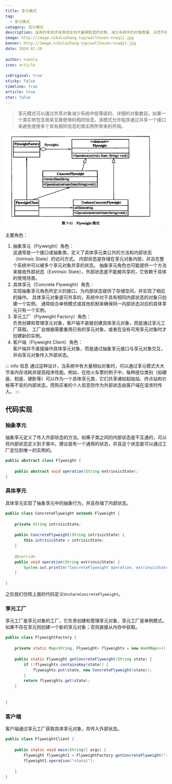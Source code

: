 ```yaml
---
title: 享元模式
tag:
  - 享元模式
category: 设计模式
description: 运用共享技术有效地支持大量细粒度的对象，减少系统中的对象数量，从而节省资源。
image: http://image.nikolazhang.top/wallhaven-nrwq11.jpg
banner: http://image.nikolazhang.top/wallhaven-nrwq11.jpg
date: 2024-01-20

author: nikola
icon: article

isOriginal: true
sticky: false
timeline: true
article: true
star: false
---
```


> 享元模式可以通过共享对象减少系统中低等级的、详细的对象数目。如果一个类实例包含用来互换使用的相同信息，该模式允许程序通过共享一个接口来避免使用多个具有相同信息的类实例所带来的开销。

![20240121112418](https://raw.githubusercontent.com/NikolaZhang/image-blog/main/12-flyweight/20240121112418.png)

主要角色：

1. 抽象享元（Flyweight）角色：  
这通常是一个接口或抽象类，定义了具体享元类公共的方法和内部状态（Intrinsic State）的访问方式。
内部状态是存储在享元对象内部，并且在整个系统中可以被多个享元对象共享的状态。
抽象享元角色也可能提供一个方法来接收外部状态（Extrinsic State），外部状态是不能被共享的，它依赖于具体的使用场景。
1. 具体享元（Concrete Flyweight）角色：  
实现抽象享元角色所定义的接口，为内部状态提供了存储空间，并实现了相应的操作。
具体享元对象是可共享的，系统中对于具有相同内部状态的对象只创建一个实例。
通常结合单例模式或其他机制来确保同一内部状态对应的具体享元只有一个实例。
1. 享元工厂（Flyweight Factory）角色：  
负责创建和管理享元对象，客户端不直接创建具体享元对象，而是通过享元工厂获取。
工厂会根据需要重用已有的享元对象，或者在没有可用享元对象时才创建新的实例。
1. 客户端（Flyweight Client）角色：  
客户端并不直接操作具体享元对象，而是通过抽象享元接口与享元对象交互，并向享元对象传入外部状态。

::: info 信息
通过这种设计，当系统中有大量相似对象时，可以通过享元模式大大节省内存消耗并提高程序性能。例如，在抢火车票的例子中，每种座位类别（如硬座、软座、硬卧等）可以作为一个具体享元类，它们共享诸如起始站、终点站和价格等不变的内部状态，而购买者的个人信息则作为外部状态由客户端在请求时传入。
:::

## 代码实现

### 抽象享元

抽象享元定义了传入外部状态的方法。如果子类之间的内部状态是不互通的，可以将内部状态定义到子类中。建议是有一个通用的状态，并且这个状态是可以通过工厂定位到唯一的实例的。

```java
public abstract class Flyweight {
    
    public abstract void operation(String extrinsicState);
}
```

### 具体享元

具体享元实现了抽象享元中的抽象行为，并且存储了内部状态。

```java
public class ConcreteFlyweight extends Flyweight {

    private String intrisicState;

    public ConcreteFlyweight(String intrisicState) {
        this.intrisicState = intrisicState;
    }

    @Override
    public void operation(String extrinsicState) {
        System.out.println("ConcreteFlyweight operation, extrinsicState:" + extrinsicState);
    }
    
}
```

之后我们仿照上面的代码定义`UnshareConcreteFlyweight`。

### 享元工厂

享元工厂是享元对象的工厂，它负责创建和管理享元对象，享元工厂是单例模式。如果不存在享元则创建一个新的享元对象；否则直接从内存中获取。

```java
public class FlyweightFactory {

    private static Map<String, Flyweight> flyweights = new HashMap<>();

    public static Flyweight getConcreteFlyweight(String state) {
        if (!flyweights.containsKey(state)) {
            flyweights.put(state, new ConcreteFlyweight(state));
        }
        return flyweights.get(state);
    }
    

}

```

### 客户端

客户端通过享元工厂获取具体享元对象，并传入外部状态。

```java
public class FlyweightClient {
    
    public static void main(String[] args) {
        Flyweight flyweight1 = FlyweightFactory.getConcreteFlyweight("state1");
        flyweight1.operation("state1");

    }
}
```
